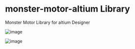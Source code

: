 # monster-motor-altium Library
Monster Motor Library for altium Designer 


![image](https://user-images.githubusercontent.com/72167974/213924455-1a0cbcd5-9c06-4d65-8f99-537c4dadd6a4.png)

![image](https://user-images.githubusercontent.com/72167974/213924498-cc2cd08a-856f-41f9-8c82-5fed46ba4a46.png)
